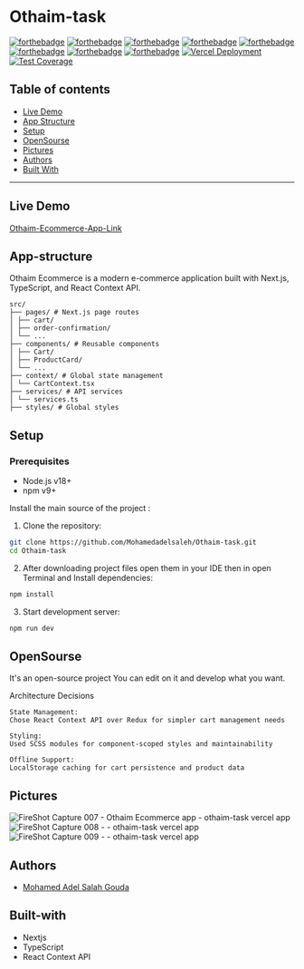 # Othaim-task

[![forthebadge](https://forthebadge.com/images/badges/built-with-love.svg)](https://forthebadge.com)
[![forthebadge](https://forthebadge.com/images/badges/built-by-developers.svg)](https://forthebadge.com)
[![forthebadge](https://forthebadge.com/images/badges/uses-git.svg)](https://forthebadge.com)
[![forthebadge](https://forthebadge.com/images/badges/made-with-javascript.svg)](https://forthebadge.com)
[![forthebadge](https://forthebadge.com/images/badges/uses-html.svg)](https://forthebadge.com)
[![forthebadge](https://forthebadge.com/images/badges/uses-css.svg)](https://forthebadge.com)
[![forthebadge](https://forthebadge.com/images/badges/powered-by-coffee.svg)](https://forthebadge.com)
[![forthebadge](https://forthebadge.com/images/badges/uses-js.svg)](https://forthebadge.com)
[![Vercel Deployment](https://img.shields.io/badge/Deployed%20on-Vercel-black?style=flat&logo=vercel)](https://othaim-task.vercel.app/)
[![Test Coverage](https://img.shields.io/badge/coverage-85%25-green)](https://github.com/Mohamedadelsaleh/Othaim-task)

## Table of contents
* [Live Demo](#live-demo)
* [App Structure](#app-structure)
* [Setup](#setup)
* [OpenSourse](#opensourse)
* [Pictures](#pictures)
* [Authors](#authors)
* [Built With](#built-with)
***

## Live Demo

[Othaim-Ecommerce-App-Link](https://othaim-task.vercel.app/)


## App-structure
Othaim Ecommerce is a modern e-commerce application built with Next.js, TypeScript, and React Context API.
    
    src/
    ├── pages/ # Next.js page routes
    │ ├── cart/
    │ ├── order-confirmation/
    │ └── ...
    ├── components/ # Reusable components
    │ ├── Cart/
    │ ├── ProductCard/
    │ └── ...
    ├── context/ # Global state management
    │ └── CartContext.tsx
    ├── services/ # API services
    │ └── services.ts
    ├── styles/ # Global styles


## Setup

### Prerequisites
- Node.js v18+
- npm v9+

Install the main source of the project :

1. Clone the repository:
```bash
git clone https://github.com/Mohamedadelsaleh/Othaim-task.git
cd Othaim-task
```

2. After downloading project files open them in your IDE then in open Terminal and Install dependencies:

```bash
npm install 
```

3. Start development server:

```bash
npm run dev 
```


## OpenSourse

  It's an open-source project You can edit on it and develop what you want.

  Architecture Decisions

    State Management:
    Chose React Context API over Redux for simpler cart management needs

    Styling:
    Used SCSS modules for component-scoped styles and maintainability
    
    Offline Support:
    LocalStorage caching for cart persistence and product data

## Pictures

![FireShot Capture 007 - Othaim Ecommerce app - othaim-task vercel app](https://github.com/user-attachments/assets/d3f1548c-0f0c-4a25-8d18-52cdf053f16c)
![FireShot Capture 008 -  - othaim-task vercel app](https://github.com/user-attachments/assets/5114e116-e21d-45fb-b873-d41b63ebc93e)
![FireShot Capture 009 -  - othaim-task vercel app](https://github.com/user-attachments/assets/df08b22e-5f95-49c2-b361-f7aa1cfa2624)


## Authors
* [Mohamed Adel Salah Gouda](https://github.com/Mohamedadelsaleh)

## Built-with
* Nextjs
* TypeScript
* React Context API
